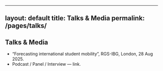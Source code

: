 
---
layout: default
title: Talks & Media
permalink: /pages/talks/
---

<section class="card">
  <h2>Talks & Media</h2>
  <ul>
    <li>“Forecasting international student mobility”, RGS-IBG, London, 28 Aug 2025.</li>
    <li>Podcast / Panel / Interview — link.</li>
  </ul>
</section>
